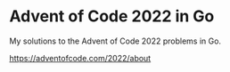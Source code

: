 # Advent of Code 2022 in Go

My solutions to the Advent of Code 2022 problems in Go.

https://adventofcode.com/2022/about